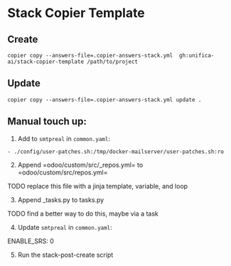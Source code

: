 # Stack Copier Template

## Create

```
copier copy --answers-file=.copier-answers-stack.yml  gh:unifica-ai/stack-copier-template /path/to/project
```

## Update

```
copier copy --answers-file=.copier-answers-stack.yml update .
```


## Manual touch up:

1. Add to `smtpreal` in `common.yaml`:

```
- ./config/user-patches.sh:/tmp/docker-mailserver/user-patches.sh:ro
```

2. Append =odoo/custom/src/_repos.yml= to =odoo/custom/src/repos.yml=

 TODO replace this file with a jinja template, variable, and loop
 
3. Append _tasks.py to tasks.py

TODO find a better way to do this, maybe via a task

4. Update `smtpreal` in `common.yaml`:
 
 ENABLE_SRS: 0
 
 
5. Run the stack-post-create script
